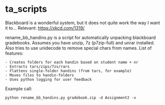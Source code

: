 ta_scripts
==========

Blackboard is a wonderful system, but it does not quite work the way I want it to... Relevant: https://xkcd.com/1319/

rename_bb_handins.py is a script for automatically unpacking blackboard gradebooks.
Assumes you have unzip, 7z (p7zip-full) and unrar installed.
Also tries to use unidecode to remove special chars from names.
List of features:

    - Creates folders for each handin based on student name + nr
    - Extracts tars/zips/7zs/rars
    - Flattens single-folder handins (from tars, for example)
    - Moves files to handin-folders
    - Uses python logging for user feedback
    
Example call:

    python rename_bb_handins.py gradebook.zip -d Assignment2 -v 
